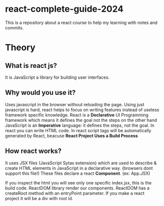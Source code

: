 # react-complete-guide-2024

This is a repository about a react course to help my learning with notes and commits.

# Theory

## What is react js?

It is JavaScript a library for building user interfaces.

## Why would you use it?

Uses javascript in the browser without reloading the page. Using just javascript is hard, react helps to focus on writing features instead of useless framework specific knowledge.
React is a **Declarative** UI Programming framework which means it defines the goal not the steps on the other hand JavaScript is an **Imperative** language: it defines the steps, not the goal. In react you can write HTML code.
In react script tags will be automatically generated by React, beacuse **React Project Uses a Build Process**

## How react works?

It uses JSX files (JavaScript Sytax extension) which are used to describe & create HTML elements in JavaScript in a declarative way. (browsers dont support this file!)
These files declare a react **Component**. (ex: App.JSX)

If you inspect the html you will see only one specific index.jsx, this is the build code.
ReactDOM library render our components. ReactDOM has a createRoot method with an entryPoint parameter. If you make a react project it will be a div with root id.
